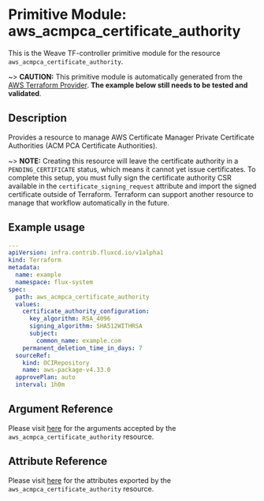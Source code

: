 
# Primitive Module: aws_acmpca_certificate_authority

This is the Weave TF-controller primitive module for the resource `aws_acmpca_certificate_authority`.

~> **CAUTION:** This primitive module is automatically generated from the [AWS Terraform Provider](https://registry.terraform.io/providers/hashicorp/aws/latest/docs/resources/acmpca_certificate_authority). **The example below still needs to be tested and validated**.

## Description

Provides a resource to manage AWS Certificate Manager Private Certificate Authorities (ACM PCA Certificate Authorities).

~> **NOTE:** Creating this resource will leave the certificate authority in a `PENDING_CERTIFICATE` status, which means it cannot yet issue certificates. To complete this setup, you must fully sign the certificate authority CSR available in the `certificate_signing_request` attribute and import the signed certificate outside of Terraform. Terraform can support another resource to manage that workflow automatically in the future.

## Example usage

```yaml
---
apiVersion: infra.contrib.fluxcd.io/v1alpha1
kind: Terraform
metadata:
  name: example
  namespace: flux-system
spec:
  path: aws_acmpca_certificate_authority
  values:
    certificate_authority_configuration:
      key_algorithm: RSA_4096
      signing_algorithm: SHA512WITHRSA
      subject:
        common_name: example.com
    permanent_deletion_time_in_days: 7
  sourceRef:
    kind: OCIRepository
    name: aws-package-v4.33.0
  approvePlan: auto
  interval: 1h0m
```

## Argument Reference

Please visit [here](https://registry.terraform.io/providers/hashicorp/aws/latest/docs/resources/acmpca_certificate_authority#argument-reference) for the arguments accepted by the `aws_acmpca_certificate_authority` resource.

## Attribute Reference

Please visit [here](https://registry.terraform.io/providers/hashicorp/aws/latest/docs/resources/acmpca_certificate_authority#attributes-reference) for the attributes exported by the `aws_acmpca_certificate_authority` resource.
